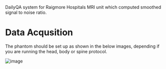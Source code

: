 DailyQA system for Raigmore Hospitals MRI unit which computed smoothed signal to noise ratio. 

# Data Acqusition
The phantom should be set up as shown in the below images, depending if you are running the head, body or spine protocol. 

![image](https://github.com/user-attachments/assets/33af9a41-47a2-43d4-9912-295270d9928e)
